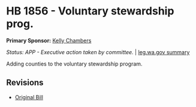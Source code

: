 # HB 1856 - Voluntary stewardship prog.
**Primary Sponsor:** [Kelly Chambers](/person/leg/chambers_ke.md)

*Status: APP - Executive action taken by committee.* | [leg.wa.gov summary](https://app.leg.wa.gov/billsummary?BillNumber=1856&Year=2021)

Adding counties to the voluntary stewardship program.

## Revisions
* [Original Bill](1/)